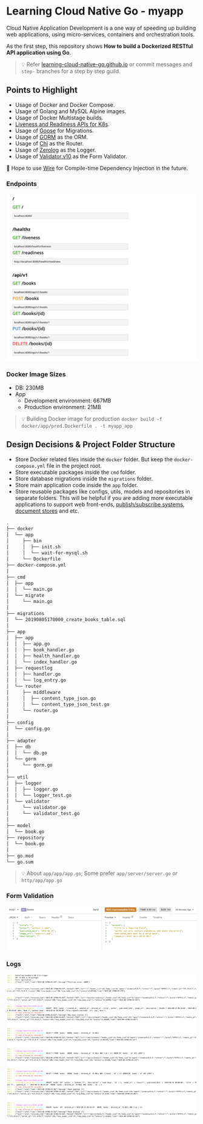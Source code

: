 # Learning Cloud Native Go - myapp
Cloud Native Application Development is a one way of speeding up building web applications, using micro-services, containers and orchestration tools.

As the first step, this repository shows **How to build a Dockerized RESTful API application using Go**. 

>💡 Refer [learning-cloud-native-go.github.io](https://learning-cloud-native-go.github.io) or commit messages and `step-` branches for a step by step guild.

## Points to Highlight
- Usage of Docker and Docker Compose.
- Usage of Golang and MySQL Alpine images.
- Usage of Docker Multistage builds.
- [Liveness and Readiness APIs for K8s](https://kubernetes.io/docs/tasks/configure-pod-container/configure-liveness-readiness-probes/).
- Usage of [Goose](https://github.com/pressly/goose) for Migrations.
- Usage of [GORM](https://gorm.io/) as the ORM.
- Usage of [Chi](https://github.com/go-chi/chi) as the Router.
- Usage of [Zerolog](https://github.com/rs/zerolog) as the Logger.
- Usage of [Validator.v10](https://github.com/go-playground/validator) as the Form Validator.

💭 Hope to use [Wire](https://github.com/google/wire) for Compile-time Dependency Injection in the future.

### Endpoints
![endpoints](doc/assets/endpoints.png)

### Docker Image Sizes
- DB: 230MB
- App
    - Development environment: 667MB
    - Production environment: 21MB

> 💡 Building Docker image for production
> `docker build -f docker/app/prod.Dockerfile . -t myapp_app`

## Design Decisions & Project Folder Structure
- Store Docker related files inside the `docker` folder. But keep the `docker-compose.yml` file in the project root.
- Store executable packages inside the `cmd` folder.
- Store database migrations inside the `migrations` folder.
- Store main application code inside the `app` folder.
- Store reusable packages like configs, utils, models and repositories in separate folders. This will be helpful if you are adding more executable applications to support web front-ends, [publish/subscribe systems](https://en.wikipedia.org/wiki/Publish%E2%80%93subscribe_pattern), [document stores](https://en.wikipedia.org/wiki/Document-oriented_database) and etc.

```
.
├── docker
│  └── app
│     ├── bin
│     │  ├── init.sh
│     │  └── wait-for-mysql.sh
│     └── Dockerfile
├── docker-compose.yml
│
├── cmd
│  ├── app
│  │  └── main.go
│  └── migrate
│     └── main.go
│
├── migrations
│  └── 20190805170000_create_books_table.sql
│
├── app
│  ├── app
│  │  ├── app.go
│  │  ├── book_handler.go
│  │  ├── health_handler.go
│  │  └── index_handler.go
│  ├── requestlog
│  │  ├── handler.go
│  │  └── log_entry.go
│  └── router
│     ├── middleware
│     │  ├── content_type_json.go
│     │  └── content_type_json_test.go
│     └── router.go
│
├── config
│  └── config.go
│
├── adapter
│  ├── db
│  │  └── db.go
│  └── gorm
│     └── gorm.go
│
├── util
│  ├── logger
│  │  ├── logger.go
│  │  └── logger_test.go
│  └── validator
│     └── validator.go
│     └── validator_test.go
│
├── model
│  └── book.go
├── repository
│  └── book.go
│
├── go.mod
└── go.sum
```

>💡 About `app/app/app.go`; Some prefer `app/server/server.go` or `http/app/app.go`

### Form Validation
![Form validation](doc/assets/form_validation.png)

### Logs
![Logs in app init](doc/assets/logs_app_init.png)
![Logs in crud](doc/assets/logs_crud.png)
